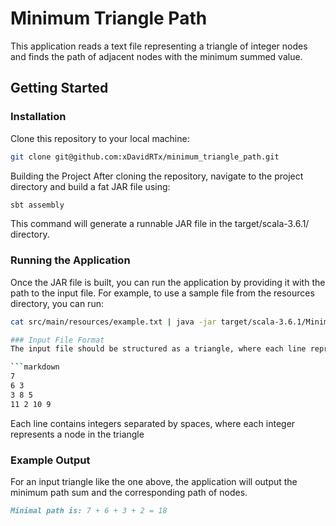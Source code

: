 # Minimum Triangle Path

This application reads a text file representing a triangle of integer nodes and finds the path of adjacent nodes with the minimum summed value.

## Getting Started

### Installation

Clone this repository to your local machine:

```bash
git clone git@github.com:xDavidRTx/minimum_triangle_path.git
```

Building the Project
After cloning the repository, navigate to the project directory and build a fat JAR file using:

```bash
sbt assembly
```

This command will generate a runnable JAR file in the target/scala-3.6.1/ directory.

### Running the Application
Once the JAR file is built, you can run the application by providing it with the path to the input file. For example, to use a sample file from the resources directory, you can run:

```bash
cat src/main/resources/example.txt | java -jar target/scala-3.6.1/MinimumTrianglePath.jar```

### Input File Format
The input file should be structured as a triangle, where each line represents a row of integers. For example:

```markdown
7
6 3
3 8 5
11 2 10 9
```

Each line contains integers separated by spaces, where each integer represents a node in the triangle

### Example Output
For an input triangle like the one above, the application will output the minimum path sum and the corresponding path of nodes.

```markdown
Minimal path is: 7 + 6 + 3 + 2 = 18
```
